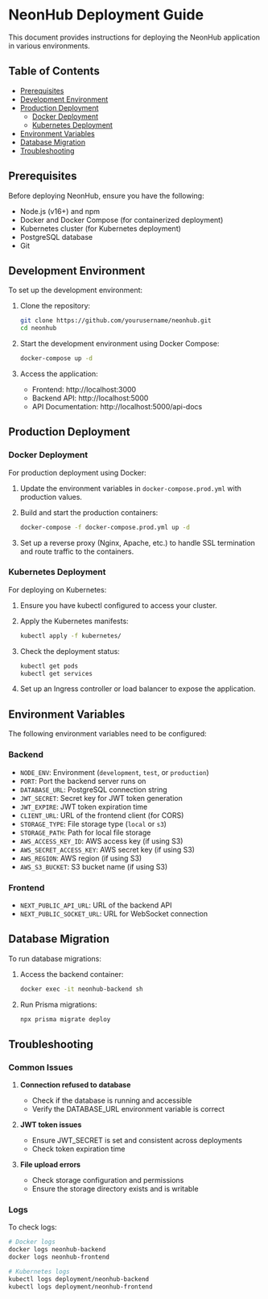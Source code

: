 # NeonHub Deployment Guide

This document provides instructions for deploying the NeonHub application in various environments.

## Table of Contents

- [Prerequisites](#prerequisites)
- [Development Environment](#development-environment)
- [Production Deployment](#production-deployment)
  - [Docker Deployment](#docker-deployment)
  - [Kubernetes Deployment](#kubernetes-deployment)
- [Environment Variables](#environment-variables)
- [Database Migration](#database-migration)
- [Troubleshooting](#troubleshooting)

## Prerequisites

Before deploying NeonHub, ensure you have the following:

- Node.js (v16+) and npm
- Docker and Docker Compose (for containerized deployment)
- Kubernetes cluster (for Kubernetes deployment)
- PostgreSQL database
- Git

## Development Environment

To set up the development environment:

1. Clone the repository:

   ```bash
   git clone https://github.com/yourusername/neonhub.git
   cd neonhub
   ```

2. Start the development environment using Docker Compose:

   ```bash
   docker-compose up -d
   ```

3. Access the application:
   - Frontend: http://localhost:3000
   - Backend API: http://localhost:5000
   - API Documentation: http://localhost:5000/api-docs

## Production Deployment

### Docker Deployment

For production deployment using Docker:

1. Update the environment variables in `docker-compose.prod.yml` with production values.

2. Build and start the production containers:

   ```bash
   docker-compose -f docker-compose.prod.yml up -d
   ```

3. Set up a reverse proxy (Nginx, Apache, etc.) to handle SSL termination and route traffic to the containers.

### Kubernetes Deployment

For deploying on Kubernetes:

1. Ensure you have kubectl configured to access your cluster.

2. Apply the Kubernetes manifests:

   ```bash
   kubectl apply -f kubernetes/
   ```

3. Check the deployment status:

   ```bash
   kubectl get pods
   kubectl get services
   ```

4. Set up an Ingress controller or load balancer to expose the application.

## Environment Variables

The following environment variables need to be configured:

### Backend

- `NODE_ENV`: Environment (`development`, `test`, or `production`)
- `PORT`: Port the backend server runs on
- `DATABASE_URL`: PostgreSQL connection string
- `JWT_SECRET`: Secret key for JWT token generation
- `JWT_EXPIRE`: JWT token expiration time
- `CLIENT_URL`: URL of the frontend client (for CORS)
- `STORAGE_TYPE`: File storage type (`local` or `s3`)
- `STORAGE_PATH`: Path for local file storage
- `AWS_ACCESS_KEY_ID`: AWS access key (if using S3)
- `AWS_SECRET_ACCESS_KEY`: AWS secret key (if using S3)
- `AWS_REGION`: AWS region (if using S3)
- `AWS_S3_BUCKET`: S3 bucket name (if using S3)

### Frontend

- `NEXT_PUBLIC_API_URL`: URL of the backend API
- `NEXT_PUBLIC_SOCKET_URL`: URL for WebSocket connection

## Database Migration

To run database migrations:

1. Access the backend container:

   ```bash
   docker exec -it neonhub-backend sh
   ```

2. Run Prisma migrations:
   ```bash
   npx prisma migrate deploy
   ```

## Troubleshooting

### Common Issues

1. **Connection refused to database**

   - Check if the database is running and accessible
   - Verify the DATABASE_URL environment variable is correct

2. **JWT token issues**

   - Ensure JWT_SECRET is set and consistent across deployments
   - Check token expiration time

3. **File upload errors**
   - Check storage configuration and permissions
   - Ensure the storage directory exists and is writable

### Logs

To check logs:

```bash
# Docker logs
docker logs neonhub-backend
docker logs neonhub-frontend

# Kubernetes logs
kubectl logs deployment/neonhub-backend
kubectl logs deployment/neonhub-frontend
```
